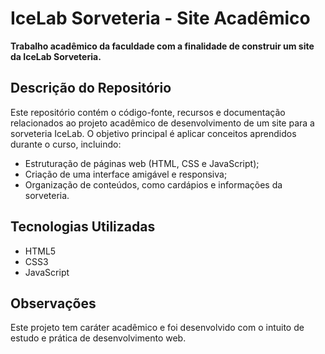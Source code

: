 
# IceLab Sorveteria - Site Acadêmico

**Trabalho acadêmico da faculdade com a finalidade de construir um site da IceLab Sorveteria.**  

## Descrição do Repositório
Este repositório contém o código-fonte, recursos e documentação relacionados ao projeto acadêmico de desenvolvimento de um site para a sorveteria IceLab. O objetivo principal é aplicar conceitos aprendidos durante o curso, incluindo:

- Estruturação de páginas web (HTML, CSS e JavaScript);
- Criação de uma interface amigável e responsiva;
- Organização de conteúdos, como cardápios e informações da sorveteria.

## Tecnologias Utilizadas
- HTML5
- CSS3
- JavaScript

## Observações
Este projeto tem caráter acadêmico e foi desenvolvido com o intuito de estudo e prática de desenvolvimento web.

